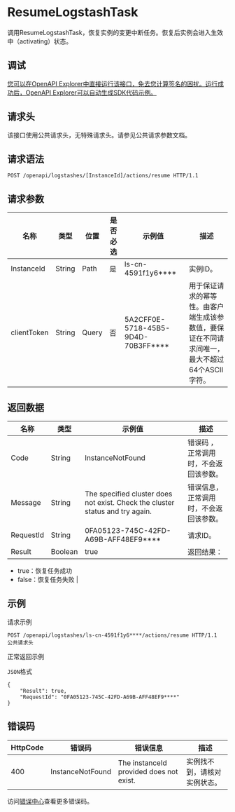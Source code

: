 # ResumeLogstashTask

调用ResumeLogstashTask，恢复实例的变更中断任务。恢复后实例会进入生效中（activating）状态。

## 调试

[您可以在OpenAPI Explorer中直接运行该接口，免去您计算签名的困扰。运行成功后，OpenAPI Explorer可以自动生成SDK代码示例。](https://api.aliyun.com/#product=elasticsearch&api=ResumeLogstashTask&type=ROA&version=2017-06-13)

## 请求头

该接口使用公共请求头，无特殊请求头。请参见公共请求参数文档。

## 请求语法

```
POST /openapi/logstashes/[InstanceId]/actions/resume HTTP/1.1
```

## 请求参数

|名称|类型|位置|是否必选|示例值|描述|
|--|--|--|----|---|--|
|InstanceId|String|Path|是|ls-cn-4591f1y6\*\*\*\*|实例ID。 |
|clientToken|String|Query|否|5A2CFF0E-5718-45B5-9D4D-70B3FF\*\*\*\*|用于保证请求的幂等性。由客户端生成该参数值，要保证在不同请求间唯一，最大不超过64个ASCII字符。 |

## 返回数据

|名称|类型|示例值|描述|
|--|--|---|--|
|Code|String|InstanceNotFound|错误码 ，正常调用时，不会返回该参数。 |
|Message|String|The specified cluster does not exist. Check the cluster status and try again.|错误信息，正常调用时，不会返回该参数。 |
|RequestId|String|0FA05123-745C-42FD-A69B-AFF48EF9\*\*\*\*|请求ID。 |
|Result|Boolean|true|返回结果：

 -   true：恢复任务成功
-   false：恢复任务失败 |

## 示例

请求示例

```
POST /openapi/logstashes/ls-cn-4591f1y6****/actions/resume HTTP/1.1
公共请求头
```

正常返回示例

`JSON`格式

```
{
    "Result": true,
    "RequestId": "0FA05123-745C-42FD-A69B-AFF48EF9****"
}
```

## 错误码

|HttpCode|错误码|错误信息|描述|
|--------|---|----|--|
|400|InstanceNotFound|The instanceId provided does not exist.|实例找不到，请核对实例状态。|

访问[错误中心](https://error-center.aliyun.com/status/product/elasticsearch)查看更多错误码。

